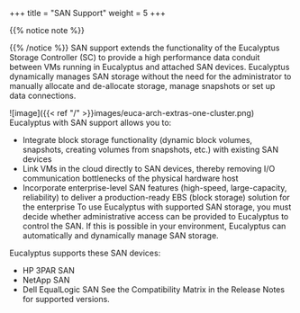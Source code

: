 +++
title = "SAN Support"
weight = 5
+++


{{% notice note %}}

{{% /notice %}}
SAN support extends the functionality of the Eucalyptus Storage Controller (SC) to provide a high performance data conduit between VMs running in Eucalyptus and attached SAN devices. Eucalyptus dynamically manages SAN storage without the need for the administrator to manually allocate and de-allocate storage, manage snapshots or set up data connections. 


![image]({{< ref "/" >}}images/euca-arch-extras-one-cluster.png)
Eucalyptus with SAN support allows you to: 



* Integrate block storage functionality (dynamic block volumes, snapshots, creating volumes from snapshots, etc.) with existing SAN devices 
* Link VMs in the cloud directly to SAN devices, thereby removing I/O communication bottlenecks of the physical hardware host 
* Incorporate enterprise-level SAN features (high-speed, large-capacity, reliability) to deliver a production-ready EBS (block storage) solution for the enterprise 
To use Eucalyptus with supported SAN storage, you must decide whether administrative access can be provided to Eucalyptus to control the SAN. If this is possible in your environment, Eucalyptus can automatically and dynamically manage SAN storage. 

Eucalyptus supports these SAN devices: 



* HP 3PAR SAN 
* NetApp SAN 
* Dell EqualLogic SAN 
See the Compatibility Matrix in the Release Notes for supported versions. 

